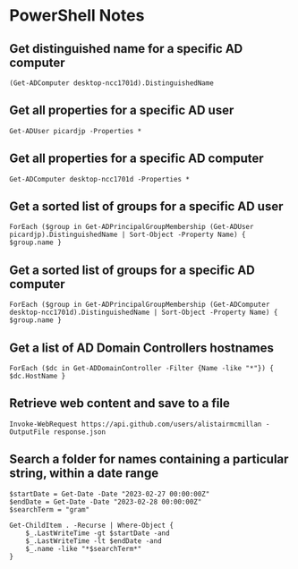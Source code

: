 # PowerShell Notes

## Get distinguished name for a specific AD computer

    (Get-ADComputer desktop-ncc1701d).DistinguishedName

## Get all properties for a specific AD user

    Get-ADUser picardjp -Properties *

## Get all properties for a specific AD computer

    Get-ADComputer desktop-ncc1701d -Properties *

## Get a sorted list of groups for a specific AD user

    ForEach ($group in Get-ADPrincipalGroupMembership (Get-ADUser picardjp).DistinguishedName | Sort-Object -Property Name) { $group.name }

## Get a sorted list of groups for a specific AD computer

    ForEach ($group in Get-ADPrincipalGroupMembership (Get-ADComputer desktop-ncc1701d).DistinguishedName | Sort-Object -Property Name) { $group.name }

## Get a list of AD Domain Controllers hostnames

    ForEach ($dc in Get-ADDomainController -Filter {Name -like "*"}) { $dc.HostName }

## Retrieve web content and save to a file

    Invoke-WebRequest https://api.github.com/users/alistairmcmillan -OutputFile response.json

## Search a folder for names containing a particular string, within a date range

    $startDate = Get-Date -Date "2023-02-27 00:00:00Z"
    $endDate = Get-Date -Date "2023-02-28 00:00:00Z"
    $searchTerm = "gram"

    Get-ChildItem . -Recurse | Where-Object {
        $_.LastWriteTime -gt $startDate -and 
        $_.LastWriteTime -lt $endDate -and
        $_.name -like "*$searchTerm*" 
    }
